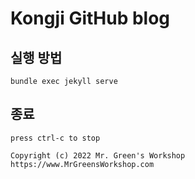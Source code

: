 # Kongji GitHub blog

## 실행 방법
```terminal
bundle exec jekyll serve
```

## 종료
```terminal
press ctrl-c to stop
```

`Copyright (c) 2022 Mr. Green's Workshop https://www.MrGreensWorkshop.com`
